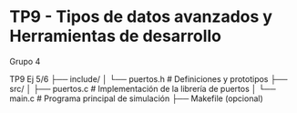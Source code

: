 # TP9 - Tipos de datos avanzados y Herramientas de desarrollo
Grupo 4

TP9 Ej 5/6
├── include/
│ └── puertos.h # Definiciones y prototipos
├── src/
│ ├── puertos.c # Implementación de la librería de puertos
│ └── main.c # Programa principal de simulación
├── Makefile (opcional)
